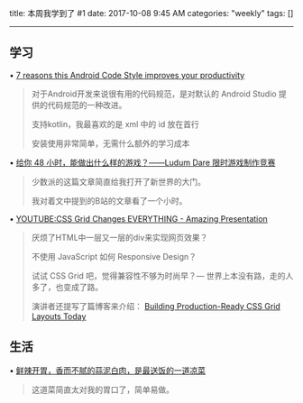 title: 本周我学到了 #1
date: 2017-10-08 9:45 AM
categories: "weekly"
tags: []

---


## 学习

• [7 reasons this Android Code Style improves your productivity](https://android.jlelse.eu/7-reasons-this-android-code-style-improves-your-productivity-65d196fa55f)

> 对于Android开发来说很有用的代码规范，是对默认的 Android Studio 提供的代码规范的一种改进。
> 
> 支持kotlin，我最喜欢的是 xml 中的 id 放在首行
> 
> 安装使用非常简单，无需什么额外的学习成本

• [给你 48 小时，能做出什么样的游戏？——Ludum Dare 限时游戏制作竞赛](https://sspai.com/post/41022)

> 少数派的这篇文章简直给我打开了新世界的大门。
> 
> 我对着文中提到的B站的文章看了一个小时。

• [YOUTUBE:CSS Grid Changes EVERYTHING - Amazing Presentation](https://youtu.be/7kVeCqQCxlk)

> 厌烦了HTML中一层又一层的div来实现网页效果？
> 
> 不使用 JavaScript 如何 Responsive Design？
> 
> 试试 CSS Grid 吧，觉得兼容性不够为时尚早？— 世界上本没有路，走的人多了，也变成了路。
> 
> 演讲者还提写了篇博客来介绍： [Building Production-Ready CSS Grid Layouts Today](https://www.smashingmagazine.com/2017/06/building-production-ready-css-grid-layout/)

## 生活

• [鲜辣开胃，香而不腻的蒜泥白肉，是最送饭的一道凉菜](https://daily.zhihu.com/story/9544475)

> 这道菜简直太对我的胃口了，简单易做。

